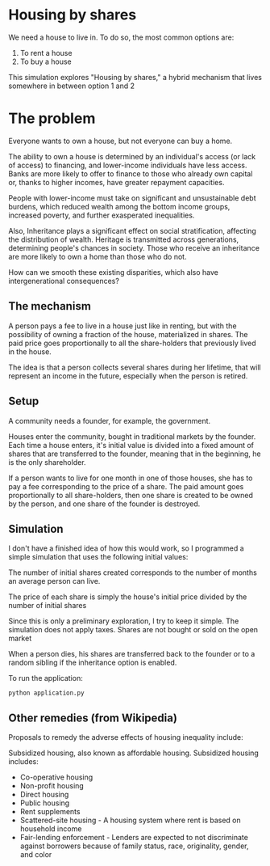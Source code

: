 # Housing by shares

We need a house to live in. To do so, the most common options are:

1. To rent a house
2. To buy a house

This simulation explores "Housing by shares," a hybrid mechanism that lives somewhere in between option 1 and 2

# The problem

Everyone wants to own a house, but not everyone can buy a home.

The ability to own a house is determined by an individual's access (or lack of access) to financing, and lower-income individuals have less access. 
Banks are more likely to offer to finance to those who already own capital or, thanks to higher incomes, have greater repayment capacities.

People with lower-income must take on significant and unsustainable debt burdens, which reduced wealth among the bottom income groups, increased poverty, and further exasperated inequalities.

Also, Inheritance plays a significant effect on social stratification, affecting the distribution of wealth. Heritage is transmitted across generations, determining people's chances in society.  Those who receive an inheritance are more likely to own a home than those who do not.

How can we smooth these existing disparities, which also have intergenerational consequences?

## The mechanism

A person pays a fee to live in a house just like in renting, but with the possibility of owning a fraction of the house, materialized in shares. The paid price goes proportionally to all the share-holders that previously lived in the house.

The idea is that a person collects several shares during her lifetime, that will represent an income in the future, especially when the person is retired.

## Setup

A community needs a founder, for example, the government. 

Houses enter the community, bought in traditional markets by the founder.  Each time a house enters, it's initial value is divided into a fixed amount of shares that are transferred to the founder, meaning that in the beginning, he is the only shareholder.

If a person wants to live for one month in one of those houses, she has to pay a fee corresponding to the price of a share. The paid amount goes proportionally to all share-holders, then one share is created to be owned by the person, and one share of the founder is destroyed.

## Simulation

I don't have a finished idea of how this would work, so I programmed a simple simulation that uses the following initial values:

The number of initial shares created corresponds to the number of months an average person can live. 

The price of each share is simply the house's initial price divided by the number of initial shares

Since this is only a preliminary exploration, I try to keep it simple. 
The simulation does not apply taxes.
Shares are not bought or sold on the open market

When a person dies, his shares are transferred back to the founder or to a random sibling if the inheritance option is enabled.

To run the application:

```
python application.py
```

## Other remedies  (from Wikipedia)

Proposals to remedy the adverse effects of housing inequality include:

Subsidized housing, also known as affordable housing. Subsidized housing includes:
* Co-operative housing
* Non-profit housing
* Direct housing
* Public housing
* Rent supplements
* Scattered-site housing - A housing system where rent is based on household income
* Fair-lending enforcement - Lenders are expected to not discriminate against borrowers because of family status, race, originality, gender, and color


